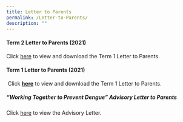```yaml
---
title: Letter to Parents
permalink: /Letter-to-Parents/
description: ""
---
```

#### **Term 2 Letter to Parents (2021)**


Click [here](/files/Links/Parents/Letter%20to%20Parents%202022/2022%20Term%202%20Letter%20to%20Parents%20Final.pdf) to view and download the Term 1 Letter to Parents.

#### **Term 1 Letter to Parents (2021)**


 Click **[here](https://outramsec-moe-edu-sg-admin.cwp.sg/qql/slot/u512/media/newsletters/2021%20Term%201%20Letter%20to%20Parents.pdf)** to view and download the Term 1 Letter to Parents.

##### **“Working Together to Prevent Dengue” Advisory Letter to Parents**


Click [here](https://outramsec-moe-edu-sg-admin.cwp.sg/qql/slot/u512/PDF/2019/Advisory%20Letter%20to%20parents%2025-7-19.pdf) to view the Advisory Letter.